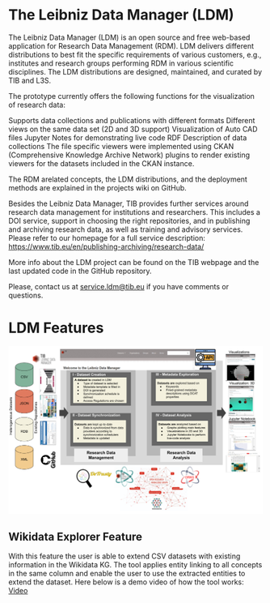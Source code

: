 # The Leibniz Data Manager (LDM)

The Leibniz Data Manager (LDM) is an open source and free web-based application for Research Data Management (RDM). LDM delivers different distributions to best fit the specific requirements of various customers, e.g., institutes and research groups performing RDM in various scientific disciplines. The LDM distributions are designed, maintained, and curated by  TIB  and  L3S.

The prototype currently offers the following functions for the visualization of research data:

Supports data collections and publications  with different formats
Different views on the same data set (2D and 3D support)
Visualization of Auto CAD files
Jupyter Notes for demonstrating live code
RDF Description of data collections
The file specific viewers were implemented using CKAN (Comprehensive Knowledge Archive Network) plugins to render existing viewers for the datasets included in the CKAN instance.

The RDM arelated concepts, the LDM distributions, and the deployment methods are explained in the projects wiki on GitHub.

Besides the Leibniz Data Manager, TIB provides further services around research data management for institutions and researchers. This includes a DOI service, support in choosing the right repositories, and in publishing and archiving research data, as well as training and advisory services. Please refer to our homepage for a full service description: https://www.tib.eu/en/publishing-archiving/research-data/

More info about the LDM project can be found on the TIB webpage and the last updated code in the GitHub repository.

Please, contact us at service.ldm@tib.eu if you have comments or questions.


# LDM Features

![LDM Architecture](ArchitectureLDM.png)


## Wikidata Explorer Feature
With this feature the user is able to extend CSV datasets with existing information in the Wikidata KG. The tool applies entity linking to all concepts in the same column and enable the user to use the extracted entities to extend the dataset. Here below is a demo video of how the tool works: [Video](https://service.tib.eu/ldmservice/dataset/66e93a29-1dc3-48a3-9611-02c29e221cec/resource/fa0b0487-fee8-43f6-a7bc-23657e8e5f53/download/ldm-falcon.mp4)

